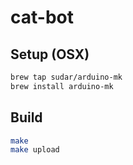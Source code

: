 # cat-bot

## Setup (OSX)

```sh
brew tap sudar/arduino-mk
brew install arduino-mk
```

## Build

```sh
make
make upload
```